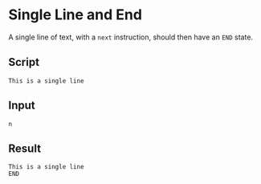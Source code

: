 # Single Line and End

A single line of text, with a `next` instruction, should then have an `END`
state.

## Script
```cuentitos
This is a single line
```

## Input
```input
n
```

## Result
```result
This is a single line
END
```
